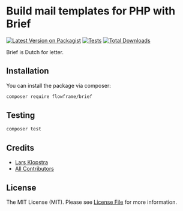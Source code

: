 # Build mail templates for PHP with Brief

[![Latest Version on Packagist](https://img.shields.io/packagist/v/flowframe/brief.svg?style=flat-square)](https://packagist.org/packages/flowframe/brief)
[![Tests](https://img.shields.io/github/actions/workflow/status/flowframe/brief/run-tests.yml?branch=main&label=tests&style=flat-square)](https://github.com/flowframe/brief/actions/workflows/run-tests.yml)
[![Total Downloads](https://img.shields.io/packagist/dt/flowframe/brief.svg?style=flat-square)](https://packagist.org/packages/flowframe/brief)

Brief is Dutch for letter.

## Installation

You can install the package via composer:

```bash
composer require flowframe/brief
```

## Testing

```bash
composer test
```

## Credits

- [Lars Klopstra](https://github.com/flowframe)
- [All Contributors](../../contributors)

## License

The MIT License (MIT). Please see [License File](LICENSE.md) for more information.
